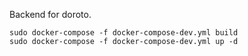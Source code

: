 Backend for doroto.

```
sudo docker-compose -f docker-compose-dev.yml build
sudo docker-compose -f docker-compose-dev.yml up -d
```

